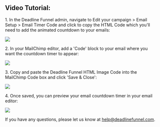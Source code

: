 ## Video Tutorial:

1\.  In the Deadline Funnel admin, navigate to Edit your campaign > Email Setup > Email Timer Code and click to copy the HTML Code which you'll need to add the animated countdown to your emails: 

![](https://d33v4339jhl8k0.cloudfront.net/docs/assets/53974d6ce4b0c76107b109d1/images/5a7e2a1d2c7d3a4a41990005/file-5jnBIBcvLd.png)


2\. In your MailChimp editor, add a 'Code' block to your email where you want the countdown timer to appear: 

![](https://d33v4339jhl8k0.cloudfront.net/docs/assets/53974d6ce4b0c76107b109d1/images/57be172fc6979156e4f1cc9c/file-nbM0GZrxQA.png)


3\. Copy and paste the Deadline Funnel HTML Image Code into the MailChimp Code box and click 'Save & Close': 

![](https://d33v4339jhl8k0.cloudfront.net/docs/assets/53974d6ce4b0c76107b109d1/images/57be18f1c6979156e4f1ccad/file-DEwwmwfXai.png)


4\. Once saved, you can preview your email countdown timer in your email editor: 

![](https://d33v4339jhl8k0.cloudfront.net/docs/assets/53974d6ce4b0c76107b109d1/images/58ae1707dd8c8e56bfa7ee27/file-5jZC7Z3Gjj.png)

If you have any questions, please let us know at
[help@deadlinefunnel.com](mailto:mailto:help@deadlinefunnel.com).

